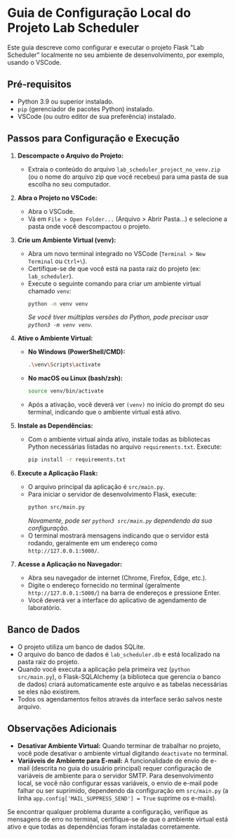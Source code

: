 # Guia de Configuração Local do Projeto Lab Scheduler

Este guia descreve como configurar e executar o projeto Flask "Lab Scheduler" localmente no seu ambiente de desenvolvimento, por exemplo, usando o VSCode.

## Pré-requisitos

*   Python 3.9 ou superior instalado.
*   `pip` (gerenciador de pacotes Python) instalado.
*   VSCode (ou outro editor de sua preferência) instalado.

## Passos para Configuração e Execução

1.  **Descompacte o Arquivo do Projeto:**
    *   Extraia o conteúdo do arquivo `lab_scheduler_project_no_venv.zip` (ou o nome do arquivo zip que você recebeu) para uma pasta de sua escolha no seu computador.

2.  **Abra o Projeto no VSCode:**
    *   Abra o VSCode.
    *   Vá em `File > Open Folder...` (Arquivo > Abrir Pasta...) e selecione a pasta onde você descompactou o projeto.

3.  **Crie um Ambiente Virtual (venv):**
    *   Abra um novo terminal integrado no VSCode (`Terminal > New Terminal` ou `Ctrl+\`).
    *   Certifique-se de que você está na pasta raiz do projeto (ex: `lab_scheduler`).
    *   Execute o seguinte comando para criar um ambiente virtual chamado `venv`:
        ```bash
        python -m venv venv
        ```
        *Se você tiver múltiplas versões do Python, pode precisar usar `python3 -m venv venv`.*

4.  **Ative o Ambiente Virtual:**
    *   **No Windows (PowerShell/CMD):**
        ```bash
        .\venv\Scripts\activate
        ```
    *   **No macOS ou Linux (bash/zsh):**
        ```bash
        source venv/bin/activate
        ```
    *   Após a ativação, você deverá ver `(venv)` no início do prompt do seu terminal, indicando que o ambiente virtual está ativo.

5.  **Instale as Dependências:**
    *   Com o ambiente virtual ainda ativo, instale todas as bibliotecas Python necessárias listadas no arquivo `requirements.txt`. Execute:
        ```bash
        pip install -r requirements.txt
        ```

6.  **Execute a Aplicação Flask:**
    *   O arquivo principal da aplicação é `src/main.py`.
    *   Para iniciar o servidor de desenvolvimento Flask, execute:
        ```bash
        python src/main.py
        ```
        *Novamente, pode ser `python3 src/main.py` dependendo da sua configuração.*
    *   O terminal mostrará mensagens indicando que o servidor está rodando, geralmente em um endereço como `http://127.0.0.1:5000/`.

7.  **Acesse a Aplicação no Navegador:**
    *   Abra seu navegador de internet (Chrome, Firefox, Edge, etc.).
    *   Digite o endereço fornecido no terminal (geralmente `http://127.0.0.1:5000/`) na barra de endereços e pressione Enter.
    *   Você deverá ver a interface do aplicativo de agendamento de laboratório.

## Banco de Dados

*   O projeto utiliza um banco de dados SQLite.
*   O arquivo do banco de dados é `lab_scheduler.db` e está localizado na pasta raiz do projeto.
*   Quando você executa a aplicação pela primeira vez (`python src/main.py`), o Flask-SQLAlchemy (a biblioteca que gerencia o banco de dados) criará automaticamente este arquivo e as tabelas necessárias se eles não existirem.
*   Todos os agendamentos feitos através da interface serão salvos neste arquivo.

## Observações Adicionais

*   **Desativar Ambiente Virtual:** Quando terminar de trabalhar no projeto, você pode desativar o ambiente virtual digitando `deactivate` no terminal.
*   **Variáveis de Ambiente para E-mail:** A funcionalidade de envio de e-mail (descrita no guia do usuário principal) requer configuração de variáveis de ambiente para o servidor SMTP. Para desenvolvimento local, se você não configurar essas variáveis, o envio de e-mail pode falhar ou ser suprimido, dependendo da configuração em `src/main.py` (a linha `app.config['MAIL_SUPPRESS_SEND'] = True` suprime os e-mails).

Se encontrar qualquer problema durante a configuração, verifique as mensagens de erro no terminal, certifique-se de que o ambiente virtual está ativo e que todas as dependências foram instaladas corretamente.
